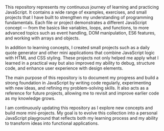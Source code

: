 This repository represents my continuous journey of learning and practicing JavaScript. It contains a wide range of examples, exercises, and small projects that I have built to strengthen my understanding of programming fundamentals. Each file or project demonstrates a different JavaScript concept — from the basics like variables, loops, and functions, to more advanced topics such as event handling, DOM manipulation, ES6 features, and working with arrays and objects.

In addition to learning concepts, I created small projects such as a daily quote generator and other mini applications that combine JavaScript logic with HTML and CSS styling. These projects not only helped me apply what I learned in a practical way but also improved my ability to debug, structure code, and enhance user experience with design elements.

The main purpose of this repository is to document my progress and build a strong foundation in JavaScript by writing code regularly, experimenting with new ideas, and refining my problem-solving skills. It also acts as a reference for future projects, allowing me to revisit and improve earlier code as my knowledge grows.

I am continuously updating this repository as I explore new concepts and build more mini-projects. My goal is to evolve this collection into a personal JavaScript playground that reflects both my learning process and my ability to transform ideas into functional applications.
